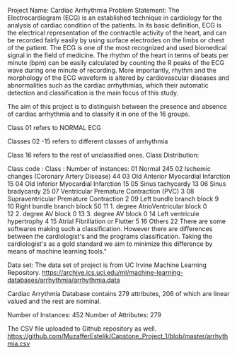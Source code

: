 Project Name: Cardiac Arrhythmia
Problem Statement:
The Electrocardiogram (ECG) is an established technique in cardiology for the analysis of cardiac condition of the patients. In its basic definition, ECG is the electrical representation of the contractile activity of the heart, and can be recorded fairly easily by using surface electrodes on the limbs or chest of the patient. The ECG is one of the most recognized and used biomedical signal in the field of medicine. The rhythm of the heart in terms of beats per minute (bpm) can be easily calculated by counting the R peaks of the ECG wave during one minute of recording. More importantly, rhythm and the morphology of the ECG waveform is altered by cardiovascular diseases and abnormalities such as the cardiac arrhythmias, which their automatic detection and classification is the main focus of this study.

The aim of this project is to distinguish between the presence and absence of cardiac arrhythmia and to classify it in one of the 16 groups.

  Class 01 refers to NORMAL ECG
  
  Classes 02 -15 refers to different classes of arrhythmia 
  
  Class 16 refers to the rest of unclassified ones. 
Class Distribution:

   Class code :   Class   :                       Number of instances:
   01             Normal                                        245
   02             Ischemic changes (Coronary Artery Disease)    44
   03             Old Anterior Myocardial Infarction            15
   04             Old Inferior Myocardial Infarction            15
   05             Sinus tachycardy                              13
   06             Sinus bradycardy                              25
   07             Ventricular Premature Contraction (PVC)       3
   08             Supraventricular Premature Contraction        2
   09             Left bundle branch block                      9	
   10             Right bundle branch block                     50
   11             1. degree AtrioVentricular block              0	
   12             2. degree AV block                            0
   13             3. degree AV block                            0
   14             Left ventricule hypertrophy                   4
   15             Atrial Fibrillation or Flutter                5
   16             Others                                        22
There are some softwares making such a classification. However there are differences between the cardiologist's and the programs classification. Taking the cardiologist's as a gold standard we aim to minimize this difference by means of machine learning tools."

Data set:
The data set of project is from UC Irvine Machine Learning Repository. https://archive.ics.uci.edu/ml/machine-learning-databases/arrhythmia/arrhythmia.data

Cardiac Arrythmia Database contains 279 attributes, 206 of which are linear valued and the rest are nominal.

Number of Instances: 452 Number of Attributes: 279

The CSV file uploaded to Github repository as well. https://github.com/MuzafferEstelik/Capstone_Project_1/blob/master/arrhythmia.csv

